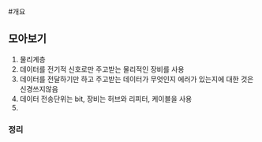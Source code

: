 #개요
## 모아보기

1. 물리계층
2. 데이터를 전기적 신호로만 주고받는 물리적인 장비를 사용
3. 데이터를 전달하기만 하고 주고받는 데이터가 무엇인지 에러가 있는지에 대한 것은 신경쓰지않음
4. 데이터 전송단위는 bit, 장비는 허브와 리피터, 케이블을 사용
5.  

### 정리


